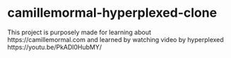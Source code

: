 # camillemormal-hyperplexed-clone

<p>This project is purposely made for learning about https://camillemormal.com and learned by watching video by hyperplexed https://youtu.be/PkADl0HubMY/</p>

